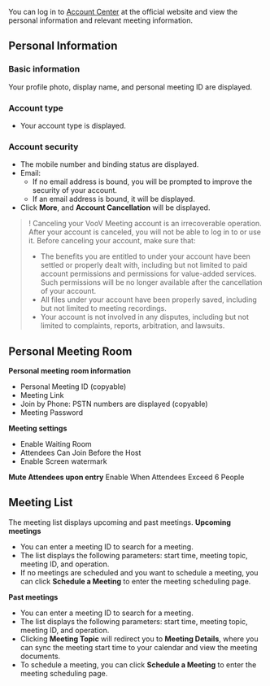 You can log in to [Account Center](https://voovmeeting.com/user-center/personal-information) at the official website and view the personal information and relevant meeting information.
## Personal Information
### Basic information
Your profile photo, display name, and personal meeting ID are displayed.

### Account type
- Your account type is displayed.


### Account security
- The mobile number and binding status are displayed.
- Email:
  - If no email address is bound, you will be prompted to improve the security of your account.
  - If an email address is bound, it will be displayed.
 - Click **More**, and **Account Cancellation** will be displayed.
>! Canceling your VooV Meeting account is an irrecoverable operation. After your account is canceled, you will not be able to log in to or use it. Before canceling your account, make sure that:
>- The benefits you are entitled to under your account have been settled or properly dealt with, including but not limited to paid account permissions and permissions for value-added services. Such permissions will be no longer available after the cancellation of your account.
>- All files under your account have been properly saved, including but not limited to meeting recordings.
>- Your account is not involved in any disputes, including but not limited to complaints, reports, arbitration, and lawsuits.

## Personal Meeting Room
**Personal meeting room information**
- Personal Meeting ID (copyable)
- Meeting Link
- Join by Phone: PSTN numbers are displayed (copyable)
- Meeting Password

**Meeting settings**
- Enable Waiting Room
- Attendees Can Join Before the Host
- Enable Screen watermark

**Mute Attendees upon entry**
Enable When Attendees Exceed 6 People


## Meeting List
The meeting list displays upcoming and past meetings.
**Upcoming meetings**
- You can enter a meeting ID to search for a meeting.
- The list displays the following parameters: start time, meeting topic, meeting ID, and operation.
- If no meetings are scheduled and you want to schedule a meeting, you can click **Schedule a Meeting** to enter the meeting scheduling page.

**Past meetings**
- You can enter a meeting ID to search for a meeting.
- The list displays the following parameters: start time, meeting topic, meeting ID, and operation.
- Clicking **Meeting Topic** will redirect you to **Meeting Details**, where you can sync the meeting start time to your calendar and view the meeting documents.
- To schedule a meeting, you can click **Schedule a Meeting** to enter the meeting scheduling page.


